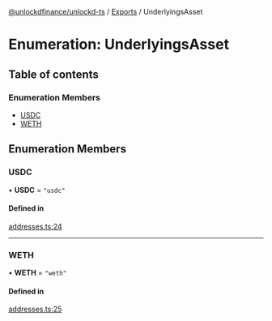 [@unlockdfinance/unlockd-ts](../README.md) / [Exports](../modules.md) / UnderlyingsAsset

# Enumeration: UnderlyingsAsset

## Table of contents

### Enumeration Members

- [USDC](UnderlyingsAsset.md#usdc)
- [WETH](UnderlyingsAsset.md#weth)

## Enumeration Members

### USDC

• **USDC** = ``"usdc"``

#### Defined in

[addresses.ts:24](https://github.com/UnlockdFinance/unlockd-ts/blob/d0ac72d/src/addresses.ts#L24)

___

### WETH

• **WETH** = ``"weth"``

#### Defined in

[addresses.ts:25](https://github.com/UnlockdFinance/unlockd-ts/blob/d0ac72d/src/addresses.ts#L25)
